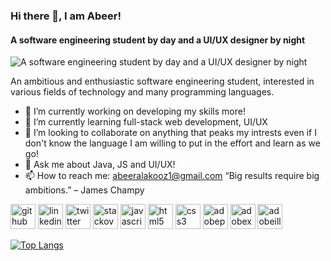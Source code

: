 ### Hi there 👋, I am Abeer!
#### A software engineering student by day and a UI/UX designer by night
![A software engineering student by day and a UI/UX designer by night](https://user-images.githubusercontent.com/86795969/178082529-19b79def-7c57-49f3-a1e9-15f69bfa7372.png) 

An ambitious and enthusiastic software engineering student, interested in various fields of technology and many programming languages.

- 🔭 I’m currently working on developing my skills more! 
- 🌱 I’m currently learning full-stack web development, UI/UX 
- 👯 I’m looking to collaborate on anything that peaks my intrests even if I don't know the language I am willing to put in the effort and learn as we go! 
- 💬 Ask me about Java, JS and UI/UX!  
- 📫 How to reach me: abeeralakooz1@gmail.com 
“Big results require big ambitions.” – James Champy

[<img src='https://cdn.jsdelivr.net/npm/simple-icons@3.0.1/icons/github.svg' alt='github' height='40'>](https://github.com/abeermirai)  [<img src='https://cdn.jsdelivr.net/npm/simple-icons@3.0.1/icons/linkedin.svg' alt='linkedin' height='40'>](https://www.linkedin.com/in/abeer-alakooz-b69312217/)  [<img src='https://cdn.jsdelivr.net/npm/simple-icons@3.0.1/icons/twitter.svg' alt='twitter' height='40'>](https://twitter.com/abesmirai)  [<img src='https://cdn.jsdelivr.net/npm/simple-icons@3.0.1/icons/stackoverflow.svg' alt='stackoverflow' height='40'>](https://stackoverflow.com/users/19507108)  [<img src='https://cdn.jsdelivr.net/npm/simple-icons@3.0.1/icons/javascript.svg' alt='javascript' height='40'>](1)  [<img src='https://cdn.jsdelivr.net/npm/simple-icons@3.0.1/icons/html5.svg' alt='html5' height='40'>](1)  [<img src='https://cdn.jsdelivr.net/npm/simple-icons@3.0.1/icons/css3.svg' alt='css3' height='40'>](1)  [<img src='https://cdn.jsdelivr.net/npm/simple-icons@3.0.1/icons/adobephotoshop.svg' alt='adobephotoshop' height='40'>](1)  [<img src='https://cdn.jsdelivr.net/npm/simple-icons@3.0.1/icons/adobexd.svg' alt='adobexd' height='40'>](1)  [<img src='https://cdn.jsdelivr.net/npm/simple-icons@3.0.1/icons/adobeillustrator.svg' alt='adobeillustrator' height='40'>](1)  

[![Top Langs](https://github-readme-stats.vercel.app/api/top-langs/?username=abeermirai)](https://github.com/anuraghazra/github-readme-stats)

